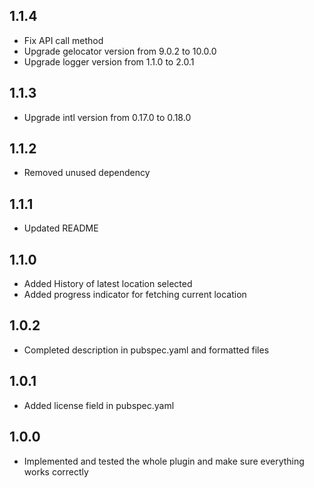 ## 1.1.4

* Fix API call method
* Upgrade gelocator version from 9.0.2 to 10.0.0
* Upgrade logger version from 1.1.0 to 2.0.1

## 1.1.3

* Upgrade intl version from 0.17.0 to 0.18.0

## 1.1.2

* Removed unused dependency

## 1.1.1

* Updated README

## 1.1.0

* Added History of latest location selected
* Added progress indicator for fetching current location

## 1.0.2

* Completed description in pubspec.yaml and formatted files

## 1.0.1

* Added license field in pubspec.yaml

## 1.0.0

* Implemented and tested the whole plugin and make sure everything works correctly